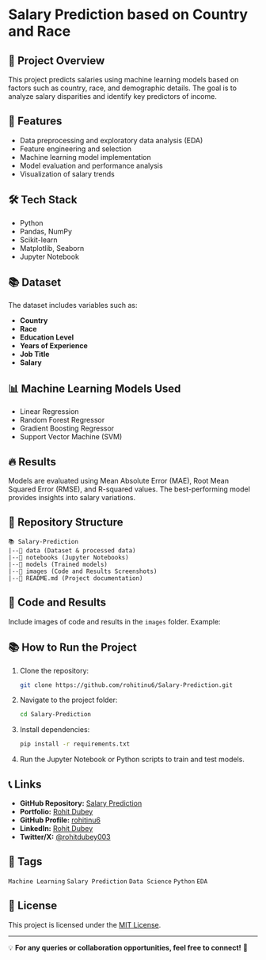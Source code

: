 # Salary Prediction based on Country and Race

## 📌 Project Overview

This project predicts salaries using machine learning models based on factors such as country, race, and demographic details. The goal is to analyze salary disparities and identify key predictors of income.

## 🚀 Features

- Data preprocessing and exploratory data analysis (EDA)
- Feature engineering and selection
- Machine learning model implementation
- Model evaluation and performance analysis
- Visualization of salary trends

## 🛠 Tech Stack

- Python
- Pandas, NumPy
- Scikit-learn
- Matplotlib, Seaborn
- Jupyter Notebook

## 📚 Dataset

The dataset includes variables such as:

- **Country**
- **Race**
- **Education Level**
- **Years of Experience**
- **Job Title**
- **Salary**

## 📊 Machine Learning Models Used

- Linear Regression
- Random Forest Regressor
- Gradient Boosting Regressor
- Support Vector Machine (SVM)

## 🔥 Results

Models are evaluated using Mean Absolute Error (MAE), Root Mean Squared Error (RMSE), and R-squared values. The best-performing model provides insights into salary variations.

## 📁 Repository Structure

```
📚 Salary-Prediction
|--📂 data (Dataset & processed data)
|--📂 notebooks (Jupyter Notebooks)
|--📂 models (Trained models)
|--📂 images (Code and Results Screenshots)
|--📄 README.md (Project documentation)
```

## 🎨 Code and Results

Include images of code and results in the `images` folder. Example:

&#x20;

## 📚 How to Run the Project

1. Clone the repository:
   ```bash
   git clone https://github.com/rohitinu6/Salary-Prediction.git
   ```
2. Navigate to the project folder:
   ```bash
   cd Salary-Prediction
   ```
3. Install dependencies:
   ```bash
   pip install -r requirements.txt
   ```
4. Run the Jupyter Notebook or Python scripts to train and test models.

## 📞 Links

- **GitHub Repository:** [Salary Prediction](https://github.com/rohitinu6/Salary-Prediction.git)
- **Portfolio:** [Rohit Dubey](https://tinyurl.com/dubeyrohit)
- **GitHub Profile:** [rohitinu6](https://github.com/rohitinu6)
- **LinkedIn:** [Rohit Dubey](https://www.linkedin.com/in/rohit-dubey-d/)
- **Twitter/X:** [@rohitdubey003](https://x.com/rohitdubey003)

## 🐖 Tags

`Machine Learning` `Salary Prediction` `Data Science` `Python` `EDA`

## 📝 License

This project is licensed under the [MIT License](https://opensource.org/licenses/MIT).

---

💡 **For any queries or collaboration opportunities, feel free to connect!** 🚀

